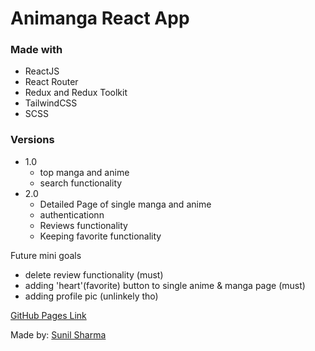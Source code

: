# Animanga React App

### Made with

- ReactJS
- React Router
- Redux and Redux Toolkit
- TailwindCSS
- SCSS

### Versions

- 1.0 
  - top manga and anime
  - search functionality
- 2.0
  - Detailed Page of single manga and anime
  - authenticationn
  - Reviews functionality
  - Keeping favorite functionality

Future mini goals
  - delete review functionality (must)
  - adding 'heart'(favorite) button to single anime & manga page (must)
  - adding profile pic (unlinkely tho)

[GitHub Pages Link](https://sunil-sharma-999.github.io/animanga/)

Made by: [Sunil Sharma](https://linktr.ee/Sunil.sharma.9)
